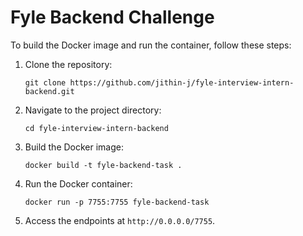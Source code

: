 # Fyle Backend Challenge

To build the Docker image and run the container, follow these steps:

1. Clone the repository:
    ```
    git clone https://github.com/jithin-j/fyle-interview-intern-backend.git
    ```

2. Navigate to the project directory:
    ```
    cd fyle-interview-intern-backend
    ```

3. Build the Docker image:
    ```
    docker build -t fyle-backend-task .
    ```

4. Run the Docker container:
    ```
    docker run -p 7755:7755 fyle-backend-task
    ```

5. Access the endpoints at `http://0.0.0.0/7755`.
